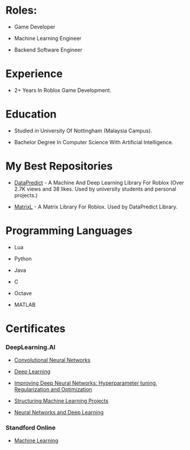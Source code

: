 # Roles:

* Game Developer
  
* Machine Learning Engineer

* Backend Software Engineer

# Experience

* 2+ Years In Roblox Game Development.

# Education

* Studied in University Of Nottingham (Malaysia Campus).

* Bachelor Degree In Computer Science With Artificial Intelligence.

# My Best Repositories

* [DataPredict](https://github.com/AqwamCreates/DataPredict) - A Machine And Deep Learning Library For Roblox (Over 2.7K views and 38 likes. Used by university students and personal projects.)

* [MatrixL](https://github.com/AqwamCreates/MatrixL) - A Matrix Library For Roblox. Used by DataPredict Library.

# Programming Languages

* Lua

* Python

* Java

* C

* Octave

* MATLAB

# Certificates

### DeepLearning.AI

* [Convolutional Neural Networks](coursera.org/verify/ZZS8TFAGGNW9)

* [Deep Learning](coursera.org/verify/specialization/3SJFZM7ZPDZS)

* [Improving Deep Neural Networks: Hyperparameter tuning, Regularization and Optimization](coursera.org/verify/8RFGAXVK2THQ) 

* [Structuring Machine Learning Projects](coursera.org/verify/4UHVY7NJW59F)

* [Neural Networks and Deep Learning](coursera.org/verify/2X6P8CLXGCAY)

### Standford Online

* [Machine Learning](coursera.org/verify/MGYTY9BKB76A)
